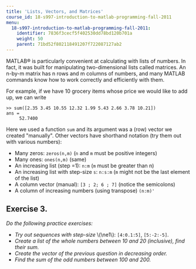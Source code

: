 ```yaml
---
title: 'Lists, Vectors, and Matrices'
course_id: 18-s997-introduction-to-matlab-programming-fall-2011
menu:
  18-s997-introduction-to-matlab-programming-fall-2011:
    identifier: 7836f3cecf5f402530dd78bd120b701a
    weight: 50
    parent: 71bd52f802118491207f722087127ab2
---
```

MATLAB® is particularly convenient at calculating with lists of numbers. In fact, it was built for manipulating two-dimensional lists called matrices. An n-by-m matrix has n rows and m columns of numbers, and many MATLAB commands know how to work correctly and efficiently with them.

For example, if we have 10 grocery items whose price we would like to add up, we can write

    >> sum([2.35 3.45 10.55 12.32 1.99 5.43 2.66 3.78 10.21])
    ans =
         52.7400

Here we used a function `sum` and its argument was a (row) vector we created "manually". Other vectors have shorthand notation (try them out with various numbers):

*   Many zeros: `zeros(n,m)` (`n` and `m` must be positive integers)
*   Many ones: `ones(n,m)` (same)
*   An increasing list (step =1): `n:m` (`m` must be greater than n)
*   An increasing list with step-size `s`: `n:s:m` (`m` might not be the last element of the list)
*   A column vector (manual): `[3 ; 2; 6 ; 7]` (notice the semicolons)
*   A column of increasing numbers (using transpose) `(n:m)'`

Exercise 3.
-----------

_Do the following practice exercises:_

*   _Try out sequences with step-size_ \\(\\ne1\\): `[4:0.1:5]`, `[5:-2:-5]`.
*   _Create a list of the whole numbers between 10 and 20 (inclusive), find their sum._
*   _Create the vector of the previous question in decreasing order._
*   _Find the sum of the odd numbers between 100 and 200._